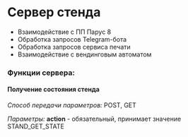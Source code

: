 ﻿# Сервер стенда

* Взаимодействие с ПП Парус 8
* Обработка запросов Telegram-бота
* Обработка запросов сервиса печати
* Взаимодействие с вендинговым автоматом

### Функции сервера:

#### Получение состояния стенда
*Способ передачи параметров:* POST, GET

*Параметры:*
**action** - обязательный, принимает значение STAND_GET_STATE
